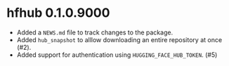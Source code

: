 # hfhub 0.1.0.9000

* Added a `NEWS.md` file to track changes to the package.
* Added `hub_snapshot` to alllow downloading an entire repository at once (#2).
* Added support for authentication using `HUGGING_FACE_HUB_TOKEN`. (#5)
